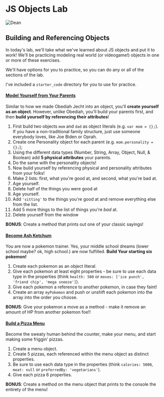 # JS Objects Lab

![Dean](http://www.sovereignliege.com/archives/howmuch-thumb.jpg)

## Building and Referencing Objects

In today's lab, we'll take what we've learned about JS objects and put it to work! We'll be practicing modeling real world (or videogame!) objects in one or more of these exercises.

We'll have options for you to practice, so you can do any or all of the sections of the lab.

I've included a `starter_code` directory for you to use for practice.

#### <u>Model Yourself from Your Parents</u>

Similar to how we made Obediah Jecht into an object, you'll **create yourself as an object**. However, unlike Obediah, you'll build your parents first, and then **build yourself by referencing their attributes**!

1. First build two objects `mom` and `dad` as object literals (e.g. `var mom = {};`). If you have a non-traditional family structure, just use someone everybody loves, like Joe Biden or Oprah.
2. Create one Personality object for each parent (e.g. `mom.personality = {};`);
3. Using the different data types (Number, String, Array, Object, Null, & Boolean) add **5 physical attributes** your parents.
4. Do the same with the personality objects!
5. Now bulid yourself by referencing physical and personality attributes from your folks!
6. Make 2 lists: first, what you're good at, and second, what you're bad at.
7. Age yourself.
8. Delete half of the things you were good at
9. Age yourself.
10. Add `'sitting'` to the things you're good at and remove everything else from the list.
11. Add 5 more things to the list of things you're *bad* at.
12. Delete yourself from the window

**BONUS**: Create a method that prints out one of your classic sayings!

#### <u>Become [Ash Ketchum](http://bulbapedia.bulbagarden.net/wiki/Ash_Ketchum)</u>

You are now a pokemon trainer. Yes, your middle school dreams (lower school maybe? ok, high school.) are now fulfilled. **Build Your starting six pokemon!**

1. Create each pokemon as an object literal.
2. Give each pokemon at least eight properties - be sure to use each data type in the properties (think `health: 500` or `moves: ['ice punch', 'friend chip', 'mega sneeze']`).
3. Give each pokemon a reference to another pokemon, in case they faint!
4. Create an array `myPokemon` and push or unshift each pokemon into the array into the order you choose.

**BONUS**: Give your pokemon a move as a method - make it remove an amount of HP from another pokemon foe!!

#### <u>Build a Pizza Menu</u>

Become the sweaty human behind the counter, make your menu, and start making some friggin' pizzas.

1. Create a menu object.
2. Create 5 pizzas, each referenced within the menu object as distinct properties.
3. Be sure to use each data type in the properties (think `calories: 5000`, `meat: null` or `preferredBy: 'vegetarians'`).
4. Give each pizza 6 properties.

**BONUS**: Create a method on the menu object that prints to the console the entirety of the menu!
